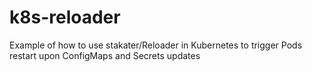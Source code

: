 # k8s-reloader
Example of how to use stakater/Reloader in Kubernetes to trigger Pods restart upon ConfigMaps and Secrets updates
